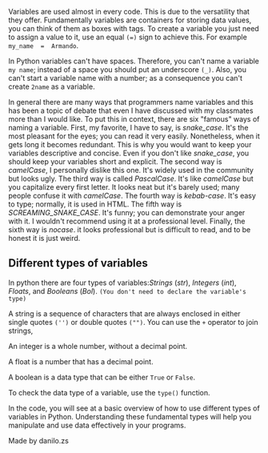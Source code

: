 Variables are used almost in every code. This is due to the versatility that they offer. Fundamentally variables are containers for storing data values, you can think of them as boxes with tags. To create a variable you just need to assign a value to it, use an equal `(=)` sign to achieve this.  For example `my_name  =  Armando`.

In Python variables can't have spaces. Therefore, you can't name a variable `my name`; instead of a space you should put an underscore `(_)`. Also, you can't start a variable name with a number; as a consequence you can't create `2name` as a variable.

In general there are many ways that programmers name variables and this has been a topic of debate that even I have discussed with my classmates more than I would like. To put this in context, there are six "famous" ways of naming a variable. First, my favorite, I have to say, is *snake_case*. It's the most pleasant for the eyes; you can read it very easily. Nonetheless, when it gets long it becomes redundant. This is why you would want to keep your variables descriptive and concise. Even if you don't like *snake_case*, you should keep your variables short and explicit. The second way is *camelCase*, I personally dislike this one. It's widely used in the community but looks ugly. The third way is called *PascalCase*. It's like *camelCase* but you capitalize every first letter. It looks neat but it's barely used; many people confuse it with *camelCase*. The fourth way is *kebab-case*. It's easy to type; normally, it is used in HTML. The fifth way is *SCREAMING_SNAKE_CASE*. It's funny; you can demonstrate your anger with it. I wouldn't recommend using it at a professional level. Finally, the sixth way is *nocase*. it looks professional but is difficult to read, and to be honest it is just weird.

## Different types of variables

In python there are four types of variables:*Strings* (*str*), *Integers* (*int*), *Floats*, and *Booleans* (*Bol*). `(You don't need to declare the variable's type)`

A string is a sequence of characters that are always enclosed in either single quotes `('')` or double quotes `("")`. You can use the `+` operator to join strings,

An integer is a whole number, without a decimal point.

A float is a number that has a decimal point.

A boolean is a data type that can be either `True` or `False`.

To check the data type of a variable, use the `type()` function.

In the code, you will see at a basic overview of how to use different types of variables in Python. Understanding these fundamental types will help you manipulate and use data effectively in your programs.

Made by danilo.zs
